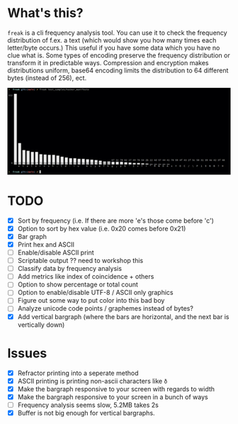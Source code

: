 # What's this?

`freak` is a cli frequency analysis tool. You can use it to check the frequency distribution of f.ex. a text (which would show you how many times each letter/byte occurs.) This useful if you have some data which you have no clue what is. Some types of encoding preserve the frequency distribution or transform it in predictable ways. Compression and encryption makes distributions uniform, base64 encoding limits the distribution to 64 different bytes (instead of 256), ect.

![freak being run on a poem called The Conscience of a Hacker. It shows a bargraph with the most frequent byte being space or hex 20.](/images/example.png)

# TODO
 - [x] Sort by frequency (i.e. If there are more 'e's those come before 'c')
 - [x] Option to sort by hex value (i.e. 0x20 comes before 0x21)
 - [x] Bar graph
 - [x] Print hex and ASCII
 - [ ] Enable/disable ASCII print
 - [ ] Scriptable output ?? need to workshop this
 - [ ] Classify data by frequency analysis
 - [ ] Add metrics like index of coincidence + others
 - [ ] Option to show percentage or total count
 - [ ] Option to enable/disable UTF-8 / ASCII only graphics
 - [ ] Figure out some way to put color into this bad boy
 - [ ] Analyze unicode code points / graphemes instead of bytes?
 - [x] Add vertical bargraph (where the bars are horizontal, and the next bar is vertically down)

# Issues
 - [x] Refractor printing into a seperate method
 - [x] ASCII printing is printing non-ascii characters like `ð`
 - [x] Make the bargraph responsive to your screen with regards to width
 - [x] Make the bargraph responsive to your screen in a bunch of ways
 - [ ] Frequency analysis seems slow, 5.2MB takes 2s
 - [x] Buffer is not big enough for vertical bargraphs.